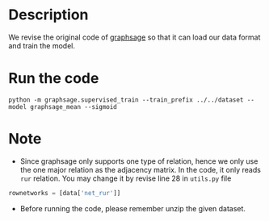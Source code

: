 # Description
We revise the original code of [graphsage](https://github.com/williamleif/GraphSAGE/tree/master/graphsage) so that it can load our data format and train the model.

# Run the code
`python -m graphsage.supervised_train --train_prefix ../../dataset --model graphsage_mean --sigmoid`

# Note
- Since graphsage only supports one type of relation, hence we only use the one major relation as the adjacency matrix. In the code, it only reads `rur` relation. You may change it by revise
line 28 in `utils.py` file
```python
rownetworks = [data['net_rur']]
```
- Before running the code, please remember unzip the given dataset. 
